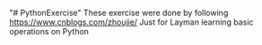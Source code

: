 "# PythonExercise" 
These exercise were done by following https://www.cnblogs.com/zhoujie/
Just for Layman learning basic operations on Python
